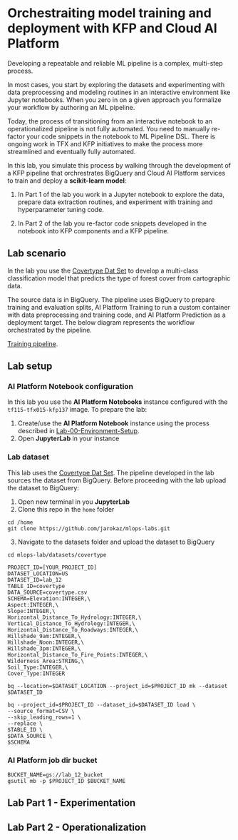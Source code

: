 # Orchestraiting model training and deployment with KFP and Cloud AI Platform

Developing a repeatable and reliable ML pipeline is a complex, multi-step process.

In most cases, you start by exploring the datasets and experimenting with data preprocessing and modeling routines in an interactive environment like Jupyter notebooks. When you zero in on a given approach you formalize your workflow by authoring an ML pipeline.

Today, the process of transitioning from an interactive notebook to an operationalized pipeline is not fully automated. You need to manually re-factor your code snippets in the notebook to ML Pipeline DSL. There is ongoing work in TFX and KFP initiatives to make the process more streamlined and eventually fully automated.

In this lab, you simulate this process by walking through the development of a KFP pipeline that orchrestrates BigQuery and Cloud AI Platform services to train and deploy a **scikit-learn model**:

1. In Part 1 of the lab you work in a Jupyter notebook to explore the data, prepare data extraction routines, and experiment with training and hyperparameter tuning code.

2. In Part 2 of the lab you re-factor code snippets developed in the notebook into KFP components and a KFP pipeline.

## Lab scenario

In the lab you use the [Covertype Dat Set](../datasets/covertype/README.md) to develop a multi-class classification model that predicts the type of forest cover from cartographic data. 

The source data is in BigQuery. The pipeline uses BigQuery to prepare training and evaluation splits, AI Platform Training to run a custom container with data preprocessing and training code, and AI Platform Prediction as a deployment target. The below diagram represents the workflow orchestrated by the pipeline.

[Training pipeline](../images/kfp-caip.png).

## Lab setup

### AI Platform Notebook configuration
In this lab you use the **AI Platform Notebooks** instance configured with the `tf115-tfx015-kfp137` image. To prepare the lab:
1. Create/use the **AI Platform Notebook** instance using the process described in [Lab-00-Environment-Setup](../Lab-00-Environment-Setup/README.md).
2. Open **JupyterLab** in your instance


### Lab dataset
This lab uses the [Covertype Dat Set](../datasets/covertype/README.md). The pipeline developed in the lab sources the dataset from BigQuery. Before proceeding with the lab upload the dataset to BigQuery:

1. Open new terminal in you **JupyterLab**
2. Clone this repo in the `home` folder
```
cd /home
git clone https://github.com/jarokaz/mlops-labs.git
```

3. Navigate to the datasets folder and upload the dataset to BigQuery
```
cd mlops-lab/datasets/covertype

PROJECT_ID=[YOUR_PROJECT_ID]
DATASET_LOCATION=US
DATASET_ID=lab_12
TABLE_ID=covertype
DATA_SOURCE=covertype.csv
SCHEMA=Elevation:INTEGER,\
Aspect:INTEGER,\
Slope:INTEGER,\
Horizontal_Distance_To_Hydrology:INTEGER,\
Vertical_Distance_To_Hydrology:INTEGER,\
Horizontal_Distance_To_Roadways:INTEGER,\
Hillshade_9am:INTEGER,\
Hillshade_Noon:INTEGER,\
Hillshade_3pm:INTEGER,\
Horizontal_Distance_To_Fire_Points:INTEGER,\
Wilderness_Area:STRING,\
Soil_Type:INTEGER,\
Cover_Type:INTEGER

bq --location=$DATASET_LOCATION --project_id=$PROJECT_ID mk --dataset $DATASET_ID

bq --project_id=$PROJECT_ID --dataset_id=$DATASET_ID load \
--source_format=CSV \
--skip_leading_rows=1 \
--replace \
$TABLE_ID \
$DATA_SOURCE \
$SCHEMA
```

### AI Platform job dir bucket
```
BUCKET_NAME=gs://lab_12_bucket
gsutil mb -p $PROJECT_ID $BUCKET_NAME
```

## Lab Part 1 - Experimentation
## Lab Part 2 - Operationalization


